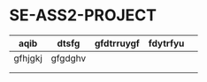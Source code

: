 # SE-ASS2-PROJECT

| aqib  | dtsfg  | gfdtrruygf   | fdytrfyu   |   |
|---|---|---|---|---|
| gfhjgkj  |gfgdghv   |   |   |   |
|   |   |   |   |   |
|   |   |   |   |   |

